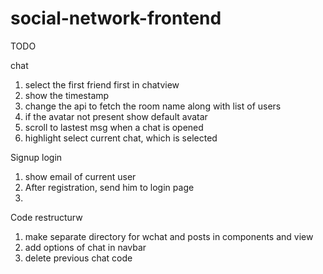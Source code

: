# social-network-frontend

TODO

chat

1. select the first friend first in chatview
2. show the timestamp
3. change the api to fetch the room name along with list of users
4. if the avatar not present show default avatar
5. scroll to lastest msg when a chat is opened
6. highlight select current chat, which is selected

Signup login

1. show email of current user
2. After registration, send him to login page
3.

Code restructurw

1. make separate directory for wchat and posts in components and view
2. add options of chat in navbar
3. delete previous chat code
